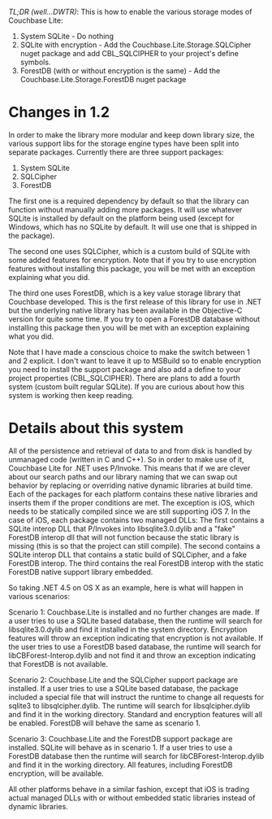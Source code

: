 *TL;DR (well...DWTR)*:  This is how to enable the various storage modes of Couchbase Lite:

1. System SQLite - Do nothing
2. SQLite with encryption - Add the Couchbase.Lite.Storage.SQLCipher nuget package and add CBL_SQLCIPHER to your project's define symbols.
3. ForestDB (with or without encryption is the same) - Add the Couchbase.Lite.Storage.ForestDB nuget package

Changes in 1.2
==============

In order to make the library more modular and keep down library size, the various support libs for the storage engine types have been split into separate packages.  Currently there are three support packages:

1. System SQLite
2. SQLCipher
3. ForestDB

The first one is a required dependency by default so that the library can function without manually adding more packages.  It will use whatever SQLite is installed by default on the platform being used (except for Windows, which has no SQLite by default.  It will use one that is shipped in the package).  

The second one uses SQLCipher, which is a custom build of SQLite with some added features for encryption.  Note that if you try to use encryption features without installing this package, you will be met with an exception explaining what you did.  

The third one uses ForestDB, which is a key value storage library that Couchbase developed.  This is the first release of this library for use in .NET but the underlying native library has been available in the Objective-C version for quite some time.  If you try to open a ForestDB database without installing this package then you will be met with an exception explaining what you did.  

Note that I have made a conscious choice to make the switch between 1 and 2 explicit.  I don't want to leave it up to MSBuild so to enable encryption you need to install the support package and also add a define to your project properties (CBL_SQLCIPHER).  There are plans to add a fourth system (custom built regular SQLite).  If you are curious about how this system is working then keep reading.

Details about this system
=========================

All of the persistence and retrieval of data to and from disk is handled by unmanaged code (written in C and C++).  So in order to make use of it, Couchbase Lite for .NET uses P/Invoke.  This means that if we are clever about our search paths and our library naming that we can swap out behavior by replacing or overriding native dynamic libraries at build time.  Each of the packages for each platform contains these native libraries and inserts them if the proper conditions are met.  The exception is iOS, which needs to be statically compiled since we are still supporting iOS 7.  In the case of iOS, each package contains two managed DLLs:  The first contains a SQLite interop DLL that P/Invokes into libsqlite3.0.dylib and a "fake" ForestDB interop dll that will not function because the static library is missing (this is so that the project can still compile).  The second contains a SQLite interop DLL that contains a static build of SQLCipher, and a fake ForestDB interop.  The third contains the real ForestDB interop with the static ForestDB native support library embedded.  

So taking .NET 4.5 on OS X as an example, here is what will happen in various scenarios:

Scenario 1: Couchbase.Lite is installed and no further changes are made.  If a user tries to use a SQLite based database, then the runtime will search for libsqlite3.0.dylib and find it installed in the system directory.  Encryption features will throw an exception indicating that encryption is not available.  If the user tries to use a ForestDB based database, the runtime will search for libCBForest-Interop.dylib and not find it and throw an exception indicating that ForestDB is not available.  

Scenario 2: Couchbase.Lite and the SQLCipher support package are installed.  If a user tries to use a SQLite based database, the package included a special file that will instruct the runtime to change all requests for sqlite3 to libsqlcipher.dylib.  The runtime will search for libsqlcipher.dylib and find it in the working directory.  Standard and encryption features will all be enabled.  ForestDB will behave the same as scenario 1.

Scenario 3: Couchbase.Lite and the ForestDB support package are installed.  SQLite will behave as in scenario 1.  If a user tries to use a ForestDB database then the runtime will search for libCBForest-Interop.dylib and find it in the working directory.  All features, including ForestDB encryption, will be available.  

All other platforms behave in a similar fashion, except that iOS is trading actual managed DLLs with or without embedded static libraries instead of dynamic libraries.  

